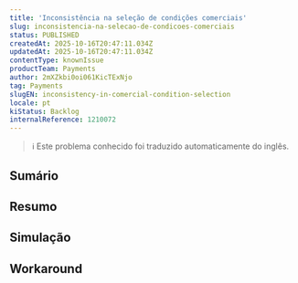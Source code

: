 ```yaml
---
title: 'Inconsistência na seleção de condições comerciais'
slug: inconsistencia-na-selecao-de-condicoes-comerciais
status: PUBLISHED
createdAt: 2025-10-16T20:47:11.034Z
updatedAt: 2025-10-16T20:47:11.034Z
contentType: knownIssue
productTeam: Payments
author: 2mXZkbi0oi061KicTExNjo
tag: Payments
slugEN: inconsistency-in-comercial-condition-selection
locale: pt
kiStatus: Backlog
internalReference: 1210072
---
```


>ℹ️ Este problema conhecido foi traduzido automaticamente do inglês.

## Sumário

## **Resumo**
## Simulação


## Workaround

